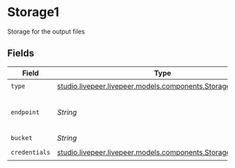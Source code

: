 # Storage1

Storage for the output files


## Fields

| Field                                                                                                                                                                                     | Type                                                                                                                                                                                      | Required                                                                                                                                                                                  | Description                                                                                                                                                                               | Example                                                                                                                                                                                   |
| ----------------------------------------------------------------------------------------------------------------------------------------------------------------------------------------- | ----------------------------------------------------------------------------------------------------------------------------------------------------------------------------------------- | ----------------------------------------------------------------------------------------------------------------------------------------------------------------------------------------- | ----------------------------------------------------------------------------------------------------------------------------------------------------------------------------------------- | ----------------------------------------------------------------------------------------------------------------------------------------------------------------------------------------- |
| `type`                                                                                                                                                                                    | [studio.livepeer.livepeer.models.components.StorageType](../../models/components/StorageType.md)                                                                                          | :heavy_check_mark:                                                                                                                                                                        | Type of service used for output files                                                                                                                                                     |                                                                                                                                                                                           |
| `endpoint`                                                                                                                                                                                | *String*                                                                                                                                                                                  | :heavy_check_mark:                                                                                                                                                                        | Service endpoint URL (AWS S3 endpoint list: https://docs.aws.amazon.com/general/latest/gr/s3.html, GCP S3 endpoint: https://storage.googleapis.com, Storj: https://gateway.storjshare.io) | https://gateway.storjshare.io                                                                                                                                                             |
| `bucket`                                                                                                                                                                                  | *String*                                                                                                                                                                                  | :heavy_check_mark:                                                                                                                                                                        | Bucket with output files                                                                                                                                                                  | outputbucket                                                                                                                                                                              |
| `credentials`                                                                                                                                                                             | [studio.livepeer.livepeer.models.components.StorageCredentials](../../models/components/StorageCredentials.md)                                                                            | :heavy_check_mark:                                                                                                                                                                        | Credentials for the output video storage                                                                                                                                                  |                                                                                                                                                                                           |